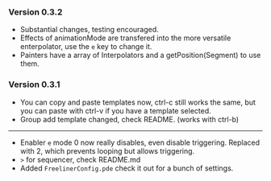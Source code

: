 ### Version 0.3.2 ###
 * Substantial changes, testing encouraged.
 * Effects of animationMode are transfered into the more versatile enterpolator, use the `e` key to change it.
 * Painters have a array of Interpolators and a getPosition(Segment) to use them.



### Version 0.3.1 ###
* You can copy and paste templates now, ctrl-c still works the same, but you can paste with ctrl-v if you have a template selected.
* Group add template changed, check README. (works with ctrl-b)
-------
* Enabler `e` mode 0 now really disables, even disable triggering. Replaced with 2, which prevents looping but allows triggering.
* `>` for sequencer, check README.md
* Added `FreelinerConfig.pde` check it out for a bunch of settings.
